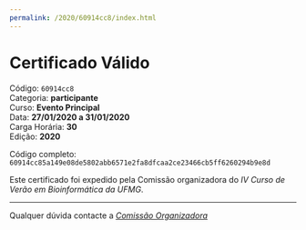 ```yaml
---
permalink: /2020/60914cc8/index.html
---
```


# Certificado Válido

Código: `60914cc8`<br>
Categoria: **participante**<br>
Curso: **Evento Principal**<br>
Data: **27/01/2020 a 31/01/2020**<br>
Carga Horária: **30**<br>
Edição: **2020**<br>


Código completo: `60914cc85a149e08de5802abb6571e2fa8dfcaa2ce23466cb5ff6260294b9e8d`


Este certificado foi expedido pela Comissão organizadora do *IV Curso de Verão em Bioinformática da UFMG*.

----

Qualquer dúvida contacte a [_Comissão Organizadora_](<mailto:cursobioinfoufmg@gmail.com$subject=[Certificados]>)

